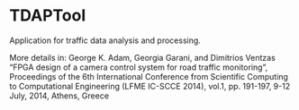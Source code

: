 # TDAPTool
Application for traffic data analysis and processing.

More details in: George K. Adam, Georgia Garani, and Dimitrios Ventzas “FPGA design of a camera control system for road traffic monitoring”, Proceedings of the 6th International Conference from Scientific Computing to Computational Engineering (LFME IC-SCCE 2014), vol.1, pp. 191-197, 9-12 July, 2014, Athens, Greece

